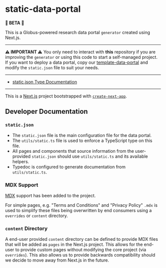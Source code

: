 # static-data-portal

**🧪 BETA 🧪**

This is a Globus-powered research data portal `generator` created using Next.js.

---

**⚠️ IMPORTANT ⚠️** You only need to interact with **this** repository if you are improving the `generator` or using this code to start a self-managed project. If you want to deploy a data portal, copy our [template-data-portal](https://github.com/globus/template-data-portal) and modify the `static.json` file to suit your needs.

---

- [static.json Type Documentation](docs/modules.md#static)

---

This is a [Next.js](https://nextjs.org/) project bootstrapped with [`create-next-app`](https://github.com/vercel/next.js/tree/canary/packages/create-next-app).

## Developer Documentation

### `static.json`

- The `static.json` file is the main configuration file for the data portal.
- The `utils/static.ts` file is used to enforce a TypeScript type on this file.
- All pages and components that source information from the user-provided `static.json` should use `utils/static.ts` and its available helpers.
- Typedoc is configured to generate documentation from `utils/static.ts`.

### MDX Support

[MDX](https://nextjs.org/docs/pages/building-your-application/configuring/mdx) support has been added to the project.

For simple pages, e.g. "Terms and Conditions" and "Privacy Policy" `.mdx` is used to simplify these files being overwritten by end consumers using a `overrides` or `content` directory.

### `content` Directory

A end-user provided `content` directory can be defined to provide MDX files that will be added as `pages` in the Next.js project. This allows for the end-user to provide custom pages without modifying the core project (via `overrides`). This also allows us to provide backwards compatibility should we decide to move away from Next.js in the future.
